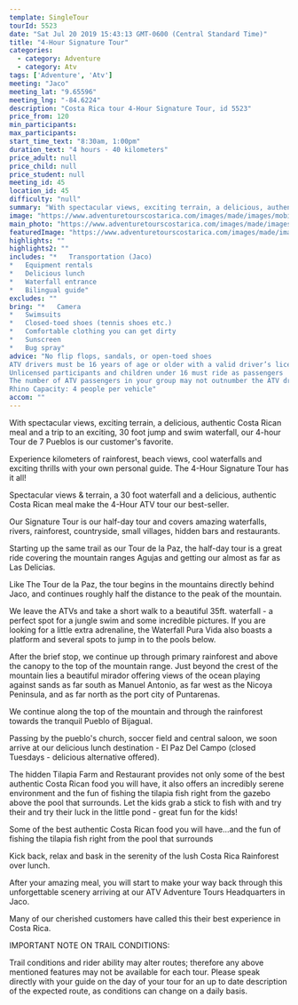 ```yaml
---
template: SingleTour
tourId: 5523
date: "Sat Jul 20 2019 15:43:13 GMT-0600 (Central Standard Time)"
title: "4-Hour Signature Tour"
categories: 
  - category: Adventure
  - category: Atv
tags: ['Adventure', 'Atv']
meeting: "Jaco"
meeting_lat: "9.65596"
meeting_lng: "-84.6224"
description: "Costa Rica tour 4-Hour Signature Tour, id 5523"
price_from: 120
min_participants: 
max_participants: 
start_time_text: "8:30am, 1:00pm"
duration_text: "4 hours - 40 kilometers"
price_adult: null
price_child: null
price_student: null
meeting_id: 45
location_id: 45
difficulty: "null"
summary: "With spectacular views, exciting terrain, a delicious, authentic Costa Rican meal and a trip to an exciting, 30 foot jump and swim waterfall, our 4-hour Tour de 7 Pueblos is our customer’s favorite."
image: "https://www.adventuretourscostarica.com/images/made/images/mobile/ban2-m_320_250_c1.jpg"
main_photo: "https://www.adventuretourscostarica.com/images/made/images/mobile/ban2-m_320_250_c1.jpg"
featuredImage: "https://www.adventuretourscostarica.com/images/made/images/mobile/ban2-m_320_250_c1.jpg"
highlights: ""
highlights2: ""
includes: "*   Transportation (Jaco)
*   Equipment rentals
*   Delicious lunch
*   Waterfall entrance
*   Bilingual guide"
excludes: ""
bring: "*   Camera
*   Swimsuits
*   Closed-toed shoes (tennis shoes etc.)
*   Comfortable clothing you can get dirty
*   Sunscreen
*   Bug spray"
advice: "No flip flops, sandals, or open-toed shoes  
ATV drivers must be 16 years of age or older with a valid driver’s license  
Unlicensed participants and children under 16 must ride as passengers  
The number of ATV passengers in your group may not outnumber the ATV drivers  
Rhino Capacity: 4 people per vehicle"
accom: ""
---
```

With spectacular views, exciting terrain, a delicious, authentic Costa Rican meal and a trip to an exciting, 30 foot jump and swim waterfall, our 4-hour Tour de 7 Pueblos is our customer's favorite.

Experience kilometers of rainforest, beach views, cool waterfalls and exciting thrills with your own personal guide. The 4-Hour Signature Tour has it all!

Spectacular views & terrain, a 30 foot waterfall and a delicious, authentic Costa Rican meal make the 4-Hour ATV tour our best-seller.

Our Signature Tour is our half-day tour and covers amazing waterfalls, rivers, rainforest, countryside, small villages, hidden bars and restaurants.

Starting up the same trail as our Tour de la Paz, the half-day tour is a great ride covering the mountain ranges Agujas and getting our almost as far as Las Delicias.

Like The Tour de la Paz, the tour begins in the mountains directly behind Jaco, and continues roughly half the distance to the peak of the mountain.

We leave the ATVs and take a short walk to a beautiful 35ft. waterfall - a perfect spot for a jungle swim and some incredible pictures. If you are looking for a little extra adrenaline, the Waterfall Pura Vida also boasts a platform and several spots to jump in to the pools below.

After the brief stop, we continue up through primary rainforest and above the canopy to the top of the mountain range. Just beyond the crest of the mountain lies a beautiful mirador offering views of the ocean playing against sands as far south as Manuel Antonio, as far west as the Nicoya Peninsula, and as far north as the port city of Puntarenas.

We continue along the top of the mountain and through the rainforest towards the tranquil Pueblo of Bijagual.

Passing by the pueblo's church, soccer field and central saloon, we soon arrive at our delicious lunch destination - El Paz Del Campo (closed Tuesdays - delicious alternative offered).

The hidden Tilapia Farm and Restaurant provides not only some of the best authentic Costa Rican food you will have, it also offers an incredibly serene environment and the fun of fishing the tilapia fish right from the gazebo above the pool that surrounds. Let the kids grab a stick to fish with and try their and try their luck in the little pond - great fun for the kids!

Some of the best authentic Costa Rican food you will have...and the fun of fishing the tilapia fish right from the pool that surrounds

Kick back, relax and bask in the serenity of the lush Costa Rica Rainforest over lunch.

After your amazing meal, you will start to make your way back through this unforgettable scenery arriving at our ATV Adventure Tours Headquarters in Jaco.

Many of our cherished customers have called this their best experience in Costa Rica.

IMPORTANT NOTE ON TRAIL CONDITIONS:

Trail conditions and rider ability may alter routes; therefore any above mentioned features may not be available for each tour. Please speak directly with your guide on the day of your tour for an up to date description of the expected route, as conditions can change on a daily basis.